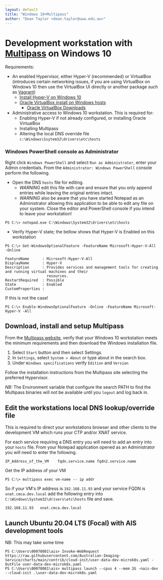 ```yaml
---
layout: default
title: "Windows 10+Multipass"
author: "Dean Taylor <dean.taylor@uwa.edu.au>"
---
```

# Development workstation with [Multipass](https://multipass.run/) on Windows 10

Requirements:

* An enabled Hypervisor, either Hyper-V (recommended) or VirtualBox (introduces certain networking issues, if you are using VirtualBox on Windows 10 then use the VirtualBox UI directly or another package such as [Vagrant](https://www.vagrantup.com/))
  * [Install Hyper-V on Windows 10](https://docs.microsoft.com/en-us/virtualization/hyper-v-on-windows/quick-start/enable-hyper-v)
  * [Oracle VirtualBox install on Windows hosts](https://www.virtualbox.org/manual/UserManual.html#installation_windows)
    * [Oracle VirtualBox Downloads](https://www.virtualbox.org/wiki/Downloads)
* Administrative access to Windows 10 workstation. This is required for:
  * Enabling Hyper-V if not already configured, or installing Oracle VirtualBox
  * Installing Multipass
  * Altering the local DNS override file `c:\Windows\Ssytem32\drivers\etc\hosts`

### Windows PowerShell console as Administrator

Right click `Windows PowerShell` and select `Run as Administrator`, enter your Admin credentials. From the `Administrator: Windows PowerShell` console perform the following.

* Open the DNS `hosts` file for editing.
  * *WARNING* edit this file with care and ensure that you only append entries while leaving the original entries intact.
  * *WARNING* also be aware that you have started Notepad as an Administrator allowing this application to be able to edit any file on your system. Close the editor and PowerShell console if you intend to leave your workstation!

```console
PS C:\> notepad.exe C:\Windows\System32\drivers\etc\hosts
```

* Verify Hyper-V state; the bellow shows that Hyper-V is Enabled on this workstation

```console
PS C:\> Get-WindowsOptionalFeature -FeatureName Microsoft-Hyper-V-All -Online

FeatureName      : Microsoft-Hyper-V-All
DisplayName      : Hyper-V
Description      : Provides services and management tools for creating and running virtual machines and their
                   resources.
RestartRequired  : Possible
State            : Enabled
CustomProperties :
```

  If this is not the case!

```console
PS C:\> Enable-WindowsOptionalFeature -Online -FeatureName Microsoft-Hyper-V -All
```

## Download, install and setup Multipass

From the [Multipass website](https://multipass.run/), verify that your Windows 10 workstation meets the minimum requirements and then download the Windows installation file.

1. Select `Start` button and then select Settings.
2. In `Settings`, select `System > About` or type about in the search box.
3. Under `Windows specifications` verify `Edition` and `Version`

Follow the installation instructions from the Multipass site selecting the preferred Hypervisor.

*NB:* The Environment variable that configure the search PATH to find the Multipass binaries will not be available until you `logout` and log back in.

## Edit the workstations local DNS lookup/override file

This is required to direct your workstations browser and other clients to the development VM which runs your CTP and/or XNAT service.

For each service requiring a DNS entry you will need to add an entry into your `hosts` file. From your Notepad application opened as an Administrator you will need to enter the following.

```C:\Windows\System32\drivers\etc\hosts
IP_Address_of_the_VM	fqdn.service.name fqdn2.service.name
```

Get the IP address of your VM

```console
PS C:\> multipass exec vm-name -- ip addr
```

So if your VM's IP address is `192.168.11.93` and your service FQDN is `xnat.cmca.dev.local` add the following entry into `C:\Windows\System32\drivers\etc\hosts` file and save.

```C:\Windows\System32\drivers\etc\hosts
192.168.11.93	xnat.cmca.dev.local
```
## Launch Ubuntu 20.04 LTS (Focal) with AIS development tools

NB: This may take some time

```console
PS C:\Users\00078081\ais> Invoke-WebRequest https://raw.githubusercontent.com/Australian-Imaging-Service/charts/main/contrib/cloud-init/user-data-dev-microk8s.yaml -OutFile user-data-dev-microk8s.yaml
PS C:\Users\00078081\ais> multipass launch --cpus 4 --mem 2G -nais-dev --cloud-init .\user-data-dev-microk8s.yaml
```
